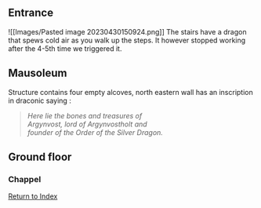 ## Entrance
![[Images/Pasted image 20230430150924.png]]
The stairs have a dragon that spews cold air as you walk up the steps. It however stopped working after the 4-5th time we triggered it.

## Mausoleum
Structure contains four empty alcoves, north eastern wall has an inscription in draconic saying :
>	_Here lie the bones and treasures of  
	 Argynvost, lord of Argynvostholt and  
  founder of the Order of the Silver Dragon._

## Ground floor
### Chappel


[Return to Index](_index)